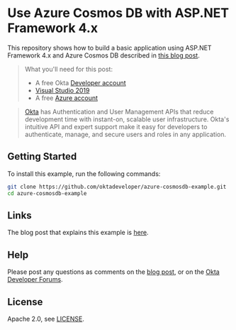 # Use Azure Cosmos DB with ASP.NET Framework 4.x

This repository shows how to build a basic application using ASP.NET Framework 4.x and Azure Cosmos DB described in [this blog post](https://developer.okta.com/blog/2019/07/11/aspnet-azure-cosmosdb-tutorial).

>What you'll need for this post:
>* A free Okta [Developer account](https://developer.okta.com/signup/)
>* [Visual Studio 2019](https://visualstudio.microsoft.com/vs/)
>* A free [Azure account](https://azure.microsoft.com/en-us/free/)

> [Okta](https://developer.okta.com/) has Authentication and User Management APIs that reduce development time with instant-on, scalable user infrastructure. Okta's intuitive API and expert support make it easy for developers to authenticate, manage, and secure users and roles in any application.

## Getting Started

To install this example, run the following commands:

```bash
git clone https://github.com/oktadeveloper/azure-cosmosdb-example.git
cd azure-cosmosdb-example
```

## Links

The blog post that explains this example is [here](https://developer.okta.com/blog/2019/07/11/aspnet-azure-cosmosdb-tutorial).

## Help

Please post any questions as comments on the [blog post](https://developer.okta.com/blog/2019/07/11/aspnet-azure-cosmosdb-tutorial), or on the [Okta Developer Forums](https://devforum.okta.com/).

## License

Apache 2.0, see [LICENSE](LICENSE).
